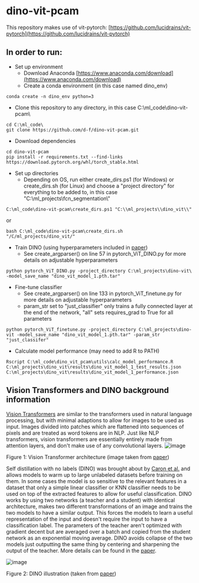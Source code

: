 # dino-vit-pcam

This repository makes use of vit-pytorch: [https://github.com/lucidrains/vit-pytorch](https://github.com/lucidrains/vit-pytorch)

In order to run:
---------------------------------------------------------------------------------------------------------------------------------------------------------------------
- Set up environment 
  - Download Anaconda [https://www.anaconda.com/download](https://www.anaconda.com/download)
  - Create a conda environment (in this case named dino_env)
```
conda create -n dino_env python=3
```
  - Clone this repository to any directory, in this case C:\\ml_code\\dino-vit-pcam\\
```
cd C:\ml_code\
git clone https://github.com/d-f/dino-vit-pcam.git
```
  - Download dependencies
```
cd dino-vit-pcam
pip install -r requirements.txt --find-links https://download.pytorch.org/whl/torch_stable.html
```
  - Set up directories
    - Depending on OS, run either create_dirs.ps1 (for Windows) or create_dirs.sh (for Linux) and choose a "project directory" for everything to be added to, in this case "C:\\ml_projects\\fcn_segmentation\\"
```
C:\ml_code\dino-vit-pcam\create_dirs.ps1 "C:\\ml_projects\\dino_vit\\"
```
or  
```
bash C:\ml_code\dino-vit-pcam\create_dirs.sh
"/C/ml_projects/dino_vit/"
```
  - Train DINO (using hyperparameters included in [paper](https://arxiv.org/abs/2104.14294))
      - See create_argparser() on line 57 in pytorch_ViT_DINO.py for more details on adjustable hyperparameters
```
python pytorch_ViT_DINO.py -project_directory C:\ml_projects\dino-vit\ -model_save_name "dino_vit_model_1.pth.tar"
```
  - Fine-tune classifier
      - See create_argparser() on line 133 in pytorch_ViT_finetune.py for more details on adjustable hyperparameters
      - param_str set to "just_classifier" only trains a fully connected layer at the end of the network, "all" sets requires_grad to True for all parameters
```
python pytorch_ViT_finetune.py -project_directory C:\ml_projects\dino-vit -model_save_name "dino_vit_model_1.pth.tar" -param_str "just_classifer"
```
  - Calculate model performance (may need to add R to PATH)
```
Rscript C:\ml_code\dino_vit_pcam\utils\calc_model_performance.R
C:\ml_projects\dino_vit\results\dino_vit_model_1_test_results.json
C:\ml_projects\dino_vit\results\dino_vit_model_1_performance.json
```


Vision Transformers and DINO background information
---------------------------------------------------------------------------------------------------------------------------------------------------------------------
[Vision Transformers](https://arxiv.org/abs/2010.11929) are similar to the transformers used in natural language processing, but with minimal adaptions to allow for images to be used as input. Images divided into patches which are flattened into sequences of pixels and are treated as word tokens are in NLP. Just like NLP transformers, vision transformers are essentially entirely made from attention layers, and don't make use of any convolutional layers.
![image](https://github.com/d-f/dino-vit-pcam/assets/118086192/9c6ef466-166b-4f5d-8161-e2b1f0662ccc)


Figure 1: Vision Transformer architecture (image taken from [paper](https://arxiv.org/abs/2010.11929))

Self distillation with no labels (DINO) was brought about by [Caron et al.](https://arxiv.org/abs/2104.14294) and allows models to warm up to large unlabeled datasets before training on them. In some cases the model is so sensitive to the relevant features in a dataset that only a simple linear classifier or KNN classifier needs to be used on top of the extracted features to allow for useful classification. DINO works by using two networks (a teacher and a student) with identical architecture, makes two different transformations of an image and trains the two models to have a similar output. This forces the models to learn a useful representation of the input and doesn't require the input to have a classification label. The parameters of the teacher aren't optimized with gradient decent but are averaged over a batch and copied from the student network as an exponential moving average. DINO avoids collapse of the two models just outputting the same thing by centering and sharpening the output of the teacher. More details can be found in the [paper](https://arxiv.org/abs/2104.14294).

![image](https://github.com/d-f/dino-vit-pcam/assets/118086192/b6a20929-d168-4ff2-8db1-b5fa9e22256d)

Figure 2: DINO illustration (taken from [paper](https://arxiv.org/abs/2104.14294))


